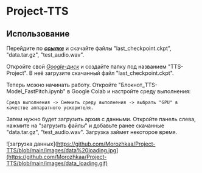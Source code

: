 # Project-TTS
## Использование

Перейдите по ___[ссылке](https://drive.google.com/drive/folders/1UbTUgJIVP9jP7-jZf-0FMzGboQOuBRCL?usp=sharing)___ и скачайте файлы "last_checkpoint.ckpt", "data.tar.gz", "test_audio.wav".

 Откройте свой _[Google-диск](https://www.google.com/intl/ru_ru/drive/)_ и создайте папку под названием "TTS-Project". В неё загрузите скачанный файл "last_checkpoint.ckpt".

Теперь можно начинать работу. Откройте "Блокнот_TTS-Model_FastPitch.ipynb" в Google Colab и настройте среду выполнения: 

    Cреда выполнения -> Сменить среду выполнения -> выбрать "GPU" в качестве аппаратного ускорителя.
    
Затем нужно будет загрузить архив с данными. Откройте панель слева, нажмите на "загрузить файлы" и добавьте ранее скачанные "data.tar.gz", "test_audio.wav". Загрузка займет некоторое время.

![загрузка данных](https://github.com/Morozhkaa/Project-TTS/blob/main/images/data%20loading.jpg](https://github.com/Morozhkaa/Project-TTS/blob/main/images/data_loading.gif)
